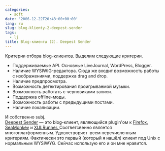 ```yaml
---
categories:
  - soft
date: '2006-12-22T20:43:00+00:00'
lang: ru
slug: blog-klienty-2-deepest-sender
tags:
  - lj
title: Blog-клиенты (2). Deepest Sender
---
```




Критерии отбора blog-клиентов. Выделим следующие критерии. 

<!--more-->

  * Поддерживаемые API. Основные LiveJournal, WordPress, Blogger.
  * Наличие WYSIWIG-редактора. Сюда же входит возможность работы с изображениями, поддержка drag and drop.
  * Наличие предпросмотра.
  * Возможность детектирования проигрываемой музыки.
  * Возможность работать с черновиками записи.
  * Поддержка offline-моды.
  * Возможность работы с предыдущими постами.
  * Наличие локализации.

И собственно subj.  
[Deepest Sender](http://deepestsender.mozdev.org) — это blog-клиент, являющийся plugin'ом к [Firefox](http://www.mozilla.org/products/firefox/), [SeaMonkey](http://www.mozilla.org/projects/seamonkey/) и [XULRunner. ](http://developer.mozilla.org/en/docs/XULRunner)Соответсвенно является многоплатформенным. Удовлетворяет  всем перечисленным критериям. Фактически это первый (который я нашёл) клиент под Unix с нормальным WYSIWYG. Сейчас использую его и он мне нравится.